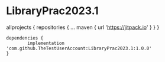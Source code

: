 # LibraryPrac2023.1

allprojects {
		repositories {
			...
			maven { url 'https://jitpack.io' }
		}
	}
  
  	dependencies {
	        implementation 'com.github.TheTestUserAccount:LibraryPrac2023.1:1.0.0'
	}
